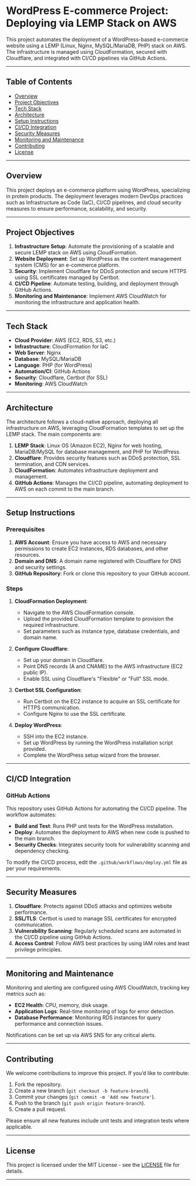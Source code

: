 # WordPress E-commerce Project: Deploying via LEMP Stack on AWS

This project automates the deployment of a WordPress-based e-commerce website using a LEMP (Linux, Nginx, MySQL/MariaDB, PHP) stack on AWS. The infrastructure is managed using CloudFormation, secured with Cloudflare, and integrated with CI/CD pipelines via GitHub Actions.

---

## Table of Contents

- [Overview](#overview)
- [Project Objectives](#project-objectives)
- [Tech Stack](#tech-stack)
- [Architecture](#architecture)
- [Setup Instructions](#setup-instructions)
- [CI/CD Integration](#cicd-integration)
- [Security Measures](#security-measures)
- [Monitoring and Maintenance](#monitoring-and-maintenance)
- [Contributing](#contributing)
- [License](#license)

---

## Overview

This project deploys an e-commerce platform using WordPress, specializing in protein products. The deployment leverages modern DevOps practices such as Infrastructure as Code (IaC), CI/CD pipelines, and cloud security measures to ensure performance, scalability, and security.

---

## Project Objectives

1. **Infrastructure Setup**: Automate the provisioning of a scalable and secure LEMP stack on AWS using CloudFormation.
2. **Website Deployment**: Set up WordPress as the content management system (CMS) for an e-commerce platform.
3. **Security**: Implement Cloudflare for DDoS protection and secure HTTPS using SSL certificates managed by Certbot.
4. **CI/CD Pipeline**: Automate testing, building, and deployment through GitHub Actions.
5. **Monitoring and Maintenance**: Implement AWS CloudWatch for monitoring the infrastructure and application health.

---

## Tech Stack

- **Cloud Provider**: AWS (EC2, RDS, S3, etc.)
- **Infrastructure**: CloudFormation for IaC
- **Web Server**: Nginx
- **Database**: MySQL/MariaDB
- **Language**: PHP (for WordPress)
- **Automation/CI**: GitHub Actions
- **Security**: Cloudflare, Certbot (for SSL)
- **Monitoring**: AWS CloudWatch

---

## Architecture

The architecture follows a cloud-native approach, deploying all infrastructure on AWS, leveraging CloudFormation templates to set up the LEMP stack. The main components are:

1. **LEMP Stack**: Linux OS (Amazon EC2), Nginx for web hosting, MariaDB/MySQL for database management, and PHP for WordPress.
2. **Cloudflare**: Provides security features such as DDoS protection, SSL termination, and CDN services.
3. **CloudFormation**: Automates infrastructure deployment and management.
4. **GitHub Actions**: Manages the CI/CD pipeline, automating deployment to AWS on each commit to the main branch.

---

## Setup Instructions

### Prerequisites

1. **AWS Account**: Ensure you have access to AWS and necessary permissions to create EC2 instances, RDS databases, and other resources.
2. **Domain and DNS**: A domain name registered with Cloudflare for DNS and security settings.
3. **GitHub Repository**: Fork or clone this repository to your GitHub account.

### Steps

1. **CloudFormation Deployment**:
   - Navigate to the AWS CloudFormation console.
   - Upload the provided CloudFormation template to provision the required infrastructure.
   - Set parameters such as instance type, database credentials, and domain name.

2. **Configure Cloudflare**:
   - Set up your domain in Cloudflare.
   - Point DNS records (A and CNAME) to the AWS infrastructure (EC2 public IP).
   - Enable SSL using Cloudflare's "Flexible" or "Full" SSL mode.

3. **Certbot SSL Configuration**:
   - Run Certbot on the EC2 instance to acquire an SSL certificate for HTTPS communication.
   - Configure Nginx to use the SSL certificate.

4. **Deploy WordPress**:
   - SSH into the EC2 instance.
   - Set up WordPress by running the WordPress installation script provided.
   - Complete the WordPress setup wizard from the browser.

---

## CI/CD Integration

### GitHub Actions

This repository uses GitHub Actions for automating the CI/CD pipeline. The workflow automates:

- **Build and Test**: Runs PHP unit tests for the WordPress installation.
- **Deploy**: Automates the deployment to AWS when new code is pushed to the main branch.
- **Security Checks**: Integrates security tools for vulnerability scanning and dependency checking.

To modify the CI/CD process, edit the `.github/workflows/deploy.yml` file as per your requirements.

---

## Security Measures

1. **Cloudflare**: Protects against DDoS attacks and optimizes website performance.
2. **SSL/TLS**: Certbot is used to manage SSL certificates for encrypted communication.
3. **Vulnerability Scanning**: Regularly scheduled scans are automated in the CI/CD pipeline using GitHub Actions.
4. **Access Control**: Follow AWS best practices by using IAM roles and least privilege principles.

---

## Monitoring and Maintenance

Monitoring and alerting are configured using AWS CloudWatch, tracking key metrics such as:

- **EC2 Health**: CPU, memory, disk usage.
- **Application Logs**: Real-time monitoring of logs for error detection.
- **Database Performance**: Monitoring RDS instances for query performance and connection issues.

Notifications can be set up via AWS SNS for any critical alerts.

---

## Contributing

We welcome contributions to improve this project. If you’d like to contribute:

1. Fork the repository.
2. Create a new branch (`git checkout -b feature-branch`).
3. Commit your changes (`git commit -m 'Add new feature'`).
4. Push to the branch (`git push origin feature-branch`).
5. Create a pull request.

Please ensure all new features include unit tests and integration tests where applicable.

---

## License

This project is licensed under the MIT License - see the [LICENSE](LICENSE) file for details.

---
